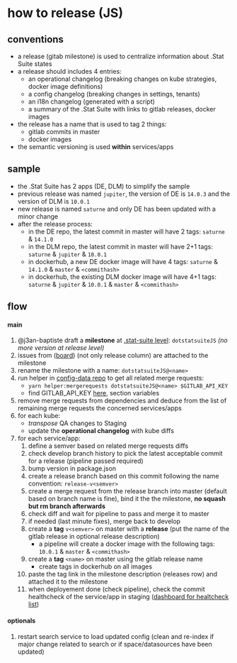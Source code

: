 # how to release (JS)

## conventions
- a release (gitab milestone) is used to centralize information about .Stat Suite states
- a release should includes 4 entries:
  - an operational changelog (breaking changes on kube strategies, docker image definitions)
  - a config changelog (breaking changes in settings, tenants)
  - an i18n changelog (generated with a script)
  - a summary of the .Stat Suite with links to gitlab releases, docker images
- the release has a name that is used to tag 2 things:
  - gitlab commits in master
  - docker images
- the semantic versioning is used **within** services/apps

## sample
- the .Stat Suite has 2 apps (DE, DLM) to simplify the sample
- previous release was named `jupiter`, the version of DE is `14.0.3` and the version of DLM is `10.0.1`
- new release is named `saturne` and only DE has been updated with a minor change
- after the release process:
  - in the DE repo, the latest commit in master will have 2 tags: `saturne` & `14.1.0`
  - in the DLM repo, the latest commit in master will have 2+1 tags: `saturne` & `jupiter` & `10.0.1`
  - in dockerhub, a new DE docker image will have 4 tags:  `saturne` & `14.1.0` & `master` & `<commithash>`
  - in dockerhub, the existing DLM docker image will have 4+1 tags:  `saturne` & `jupiter` & `10.0.1` & `master` & `<commithash>`

## flow

#### main
1. @j3an-baptiste draft a **milestone** at [.stat-suite level](https://gitlab.com/groups/sis-cc/.stat-suite/-/milestones): `dotstatsuiteJS` _(no more version at release level)_
1. issues from ([board](https://gitlab.com/groups/sis-cc/-/boards/1200479?label_name[]=JavaScript)) (not only release column) are attached to the milestone
1. rename the milestone with a name: `dotstatsuiteJS@<name>`
1. run helper in [config-data repo](https://gitlab.com/sis-cc/.stat-suite/dotstatsuite-config-data) to get all related merge requests:
    - `yarn helper:mergerequests dotstatsuiteJS@<name> $GITLAB_API_KEY`
    - find GITLAB_API_KEY [here](https://gitlab.com/sis-cc/.stat-suite/dotstatsuite-config-data/-/settings/ci_cd), section variables
1. remove merge requests from dependencies and deduce from the list of remaining merge requests the concerned services/apps
1. for each kube:
    - _transpose_ QA changes to Staging
    - update the **operational changelog** with kube diffs
1. for each service/app:
    1. define a semver based on related merge requests diffs
    1. check develop branch history to pick the latest acceptable commit for a release (pipeline passed required)
    1. bump version in package.json
    1. create a release branch based on this commit following the name convention: `release-v<semver>`
    1. create a merge request from the release branch into master (default based on branch name is fine), bind it the the milestone, **no squash but rm branch afterwards**
    1. check diff and wait for pipeline to pass and merge it to master
    1. if needed (last minute fixes), merge back to develop
    1. create a **tag** `v<semver>` on master with a **release** (put the name of the gitlab release in optional release description)
        - a pipeline will create a docker image with the following tags: `10.0.1` & `master` & `<commithash>`
    1. create a **tag** `<name>` on master using the gitlab release name
        - create tags in dockerhub on all images
    1. paste the tag link in the milestone description (releases row) and attached it to the milestone
    1. when deployement done (check pipeline), check the commit healthcheck of the service/app in staging ([dashboard for healtcheck list](https://gitlab.com/sis-cc/dotstatsuite-documentation/-/blob/master/devops-dashboard.md))

#### optionals
1. restart search service to load updated config (clean and re-index if major change related to search or if space/datasources have been updated)

